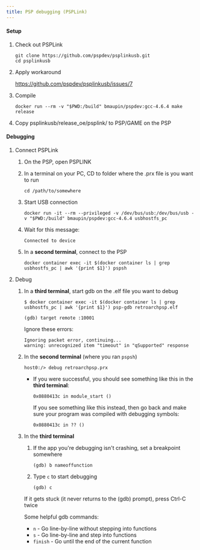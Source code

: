 ```yaml
---
title: PSP debugging (PSPLink)
---
```


#### Setup

1. Check out PSPLink
    ```
    git clone https://github.com/pspdev/psplinkusb.git
    cd psplinkusb
    ```

1. Apply workaround

    https://github.com/pspdev/psplinkusb/issues/7

1. Compile
    ```
    docker run --rm -v "$PWD:/build" bmaupin/pspdev:gcc-4.6.4 make release
    ```

1. Copy psplinkusb/release_oe/psplink/ to PSP/GAME on the PSP


#### Debugging

1. Connect PSPLink
    1. On the PSP, open PSPLINK

    1. In a terminal on your PC, CD to folder where the .prx file is you want to run
        ```
        cd /path/to/somewhere
        ```

    1. Start USB connection
        ```
        docker run -it --rm --privileged -v /dev/bus/usb:/dev/bus/usb -v "$PWD:/build" bmaupin/pspdev:gcc-4.6.4 usbhostfs_pc
        ```

    1. Wait for this message:
        ```
        Connected to device
        ```

    1. In a **second terminal**, connect to the PSP
        ```
        docker container exec -it $(docker container ls | grep usbhostfs_pc | awk '{print $1}') pspsh
        ```

1. Debug
    1. In a **third terminal**, start gdb on the .elf file you want to debug
        ```
        $ docker container exec -it $(docker container ls | grep usbhostfs_pc | awk '{print $1}') psp-gdb retroarchpsp.elf
        ```
        ```
        (gdb) target remote :10001
        ```

        Ignore these errors:
        ```
        Ignoring packet error, continuing...
        warning: unrecognized item "timeout" in "qSupported" response
        ```

    1. In the **second terminal** (where you ran `pspsh`)
        ```
        host0:/> debug retroarchpsp.prx
        ```

        - If you were successful, you should see something like this in the **third terminal**:
            ```
            0x0880413c in module_start ()
            ```

            If you see something like this instead, then go back and make sure your program was compiled with debugging symbols:
            ```
            0x0880413c in ?? ()
            ```

    1. In the **third terminal**
        1. If the app you're debugging isn't crashing, set a breakpoint somewhere
            ```
            (gdb) b nameoffunction
            ```

        1. Type `c` to start debugging
            ```
            (gdb) c
            ```

        If it gets stuck (it never returns to the (gdb) prompt), press Ctrl-C twice

        Some helpful gdb commands:

        - `n` - Go line-by-line without stepping into functions
        - `s` - Go line-by-line and step into functions
        - `finish` - Go until the end of the current function
